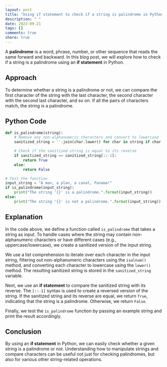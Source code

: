 ```yaml
---
layout: post
title: "Using if statement to check if a string is palindrome in Python"
description: " "
date: 2023-09-21
tags: []
comments: true
share: true
---
```


A **palindrome** is a word, phrase, number, or other sequence that reads the same forward and backward. In this blog post, we will explore how to check if a string is a palindrome using an **if statement** in Python.

## Approach

To determine whether a string is a palindrome or not, we can compare the first character of the string with the last character, the second character with the second last character, and so on. If all the pairs of characters match, the string is a palindrome.

## Python Code

```python
def is_palindrome(string):
    # Remove any non-alphanumeric characters and convert to lowercase
    sanitized_string = ''.join(char.lower() for char in string if char.isalnum())

    # Check if the sanitized string is equal to its reverse
    if sanitized_string == sanitized_string[::-1]:
        return True
    else:
        return False

# Test the function
input_string = "A man, a plan, a canal, Panama!"
if is_palindrome(input_string):
    print("The string '{}' is a palindrome.".format(input_string))
else:
    print("The string '{}' is not a palindrome.".format(input_string))
```

## Explanation

In the code above, we define a function called `is_palindrome` that takes a string as input. To handle cases where the string may contain non-alphanumeric characters or have different cases (e.g., uppercase/lowercase), we create a sanitized version of the input string. 

We use a list comprehension to iterate over each character in the input string, filtering out non-alphanumeric characters using the `isalnum()` method, and converting each character to lowercase using the `lower()` method. The resulting sanitized string is stored in the `sanitized_string` variable.

Next, we use an **if statement** to compare the sanitized string with its reverse. The `[::-1]` syntax is used to create a reversed version of the string. If the sanitized string and its reverse are equal, we return `True`, indicating that the string is a palindrome. Otherwise, we return `False`.

Finally, we test the `is_palindrome` function by passing an example string and print the result accordingly.

## Conclusion

By using an **if statement** in Python, we can easily check whether a given string is a palindrome or not. Understanding how to manipulate strings and compare characters can be useful not just for checking palindromes, but also for various other string-related operations.